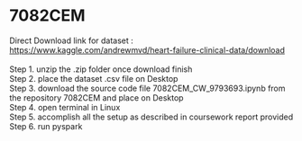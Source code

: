 # 7082CEM

Direct Download link for dataset : https://www.kaggle.com/andrewmvd/heart-failure-clinical-data/download <br /><br />
Step 1. unzip the .zip folder once download finish <br />
Step 2. place the dataset .csv file on Desktop <br />
Step 3. download the source code file 7082CEM_CW_9793693.ipynb from the repository 7082CEM and place on Desktop <br />
Step 4. open terminal in Linux <br />
Step 5. accomplish all the setup as described in coursework report provided <br />
Step 6. run pyspark
